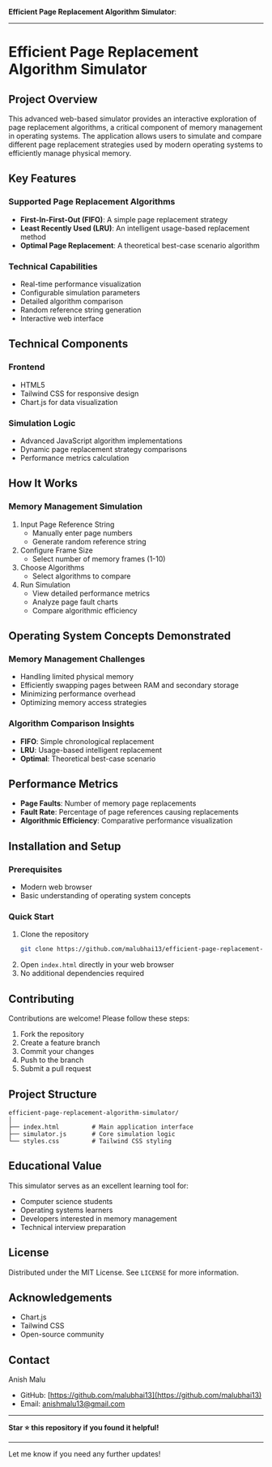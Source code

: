  **Efficient Page Replacement Algorithm Simulator**:

---

# Efficient Page Replacement Algorithm Simulator

## Project Overview

This advanced web-based simulator provides an interactive exploration of page replacement algorithms, a critical component of memory management in operating systems. The application allows users to simulate and compare different page replacement strategies used by modern operating systems to efficiently manage physical memory.

## Key Features

### Supported Page Replacement Algorithms
- **First-In-First-Out (FIFO)**: A simple page replacement strategy
- **Least Recently Used (LRU)**: An intelligent usage-based replacement method
- **Optimal Page Replacement**: A theoretical best-case scenario algorithm

### Technical Capabilities
-  Real-time performance visualization
-  Configurable simulation parameters
-  Detailed algorithm comparison
-  Random reference string generation
-  Interactive web interface

## Technical Components

### Frontend
- HTML5
- Tailwind CSS for responsive design
- Chart.js for data visualization

### Simulation Logic
- Advanced JavaScript algorithm implementations
- Dynamic page replacement strategy comparisons
- Performance metrics calculation

## How It Works

### Memory Management Simulation
1. Input Page Reference String
   - Manually enter page numbers
   - Generate random reference string
2. Configure Frame Size
   - Select number of memory frames (1-10)
3. Choose Algorithms
   - Select algorithms to compare
4. Run Simulation
   - View detailed performance metrics
   - Analyze page fault charts
   - Compare algorithmic efficiency

## Operating System Concepts Demonstrated

### Memory Management Challenges
- Handling limited physical memory
- Efficiently swapping pages between RAM and secondary storage
- Minimizing performance overhead
- Optimizing memory access strategies

### Algorithm Comparison Insights
- **FIFO**: Simple chronological replacement
- **LRU**: Usage-based intelligent replacement
- **Optimal**: Theoretical best-case scenario

## Performance Metrics

- **Page Faults**: Number of memory page replacements
- **Fault Rate**: Percentage of page references causing replacements
- **Algorithmic Efficiency**: Comparative performance visualization

## Installation and Setup

### Prerequisites
- Modern web browser
- Basic understanding of operating system concepts

### Quick Start
1. Clone the repository
   ```bash
   git clone https://github.com/malubhai13/efficient-page-replacement-algorithm-simulator.git
   ```
2. Open `index.html` directly in your web browser
3. No additional dependencies required

## Contributing

Contributions are welcome! Please follow these steps:
1. Fork the repository
2. Create a feature branch
3. Commit your changes
4. Push to the branch
5. Submit a pull request

## Project Structure
```
efficient-page-replacement-algorithm-simulator/
│
├── index.html         # Main application interface
├── simulator.js       # Core simulation logic
└── styles.css         # Tailwind CSS styling
```

## Educational Value

This simulator serves as an excellent learning tool for:
- Computer science students
- Operating systems learners
- Developers interested in memory management
- Technical interview preparation

## License

Distributed under the MIT License. See `LICENSE` for more information.

## Acknowledgements
- Chart.js
- Tailwind CSS
- Open-source community

## Contact

Anish Malu  
- GitHub: [https://github.com/malubhai13](https://github.com/malubhai13)  
- Email: anishmalu13@gmail.com

---

**Star ⭐ this repository if you found it helpful!**

---

Let me know if you need any further updates!
